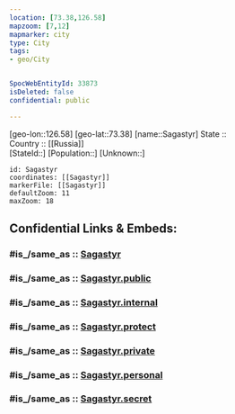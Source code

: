 ```yaml
---
location: [73.38,126.58] 
mapzoom: [7,12] 
mapmarker: city 
type: City
tags:
- geo/City


SpocWebEntityId: 33873
isDeleted: false
confidential: public

---
```

[geo-lon::126.58] 
[geo-lat::73.38] 
[name::Sagastyr] 
State ::  
Country :: [[Russia]]  
[StateId::] 
[Population::] 
[Unknown::] 


```leaflet
id: Sagastyr
coordinates: [[Sagastyr]] 
markerFile: [[Sagastyr]] 
defaultZoom: 11 
maxZoom: 18
```


## Confidential Links & Embeds: 

### #is_/same_as :: [Sagastyr](/_Standards/Earth/Continent/Asia/Asia~North/Asia~NorthEast/Sakha(Yakutia)~Republic/City/Sagastyr.md) 

### #is_/same_as :: [Sagastyr.public](/_public/Earth/Continent/Asia/Asia~North/Asia~NorthEast/Sakha(Yakutia)~Republic/City/Sagastyr.public.md) 

### #is_/same_as :: [Sagastyr.internal](/_internal/Earth/Continent/Asia/Asia~North/Asia~NorthEast/Sakha(Yakutia)~Republic/City/Sagastyr.internal.md) 

### #is_/same_as :: [Sagastyr.protect](/_protect/Earth/Continent/Asia/Asia~North/Asia~NorthEast/Sakha(Yakutia)~Republic/City/Sagastyr.protect.md) 

### #is_/same_as :: [Sagastyr.private](/_private/Earth/Continent/Asia/Asia~North/Asia~NorthEast/Sakha(Yakutia)~Republic/City/Sagastyr.private.md) 

### #is_/same_as :: [Sagastyr.personal](/_personal/Earth/Continent/Asia/Asia~North/Asia~NorthEast/Sakha(Yakutia)~Republic/City/Sagastyr.personal.md) 

### #is_/same_as :: [Sagastyr.secret](/_secret/Earth/Continent/Asia/Asia~North/Asia~NorthEast/Sakha(Yakutia)~Republic/City/Sagastyr.secret.md)

